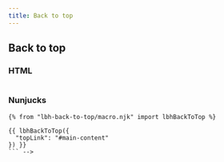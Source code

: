 ```yaml
---
title: Back to top
---
```


## Back to top

### HTML

```html

```

### Nunjucks

````
{% from "lbh-back-to-top/macro.njk" import lbhBackToTop %}

{{ lbhBackToTop({
  "topLink": "#main-content"
}) }}
``` -->
````
